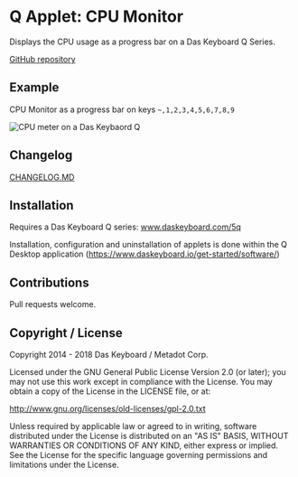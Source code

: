 # Q Applet: CPU Monitor

Displays the CPU usage as a progress bar on a Das Keyboard Q Series.

[GitHub repository](https://github.com/daskeyboard/q-applet-cpu-usage)

## Example

CPU Monitor as a progress bar on keys `~,1,2,3,4,5,6,7,8,9`

![CPU meter on a Das Keybaord Q](https://raw.githubusercontent.com/daskeyboard/daskeyboard-applet--cpu-monitor/master/assets/q-cpu-usage.png "Q CPU usage")

## Changelog

[CHANGELOG.MD](CHANGELOG.md)

## Installation

Requires a Das Keyboard Q series: www.daskeyboard.com/5q

Installation, configuration and uninstallation of applets is done within 
the Q Desktop application (https://www.daskeyboard.io/get-started/software/)

## Contributions

Pull requests welcome.

## Copyright / License

Copyright 2014 - 2018 Das Keyboard / Metadot Corp.

Licensed under the GNU General Public License Version 2.0 (or later);
you may not use this work except in compliance with the License.
You may obtain a copy of the License in the LICENSE file, or at:

   http://www.gnu.org/licenses/old-licenses/gpl-2.0.txt

Unless required by applicable law or agreed to in writing, software
distributed under the License is distributed on an "AS IS" BASIS,
WITHOUT WARRANTIES OR CONDITIONS OF ANY KIND, either express or implied.
See the License for the specific language governing permissions and
limitations under the License.
